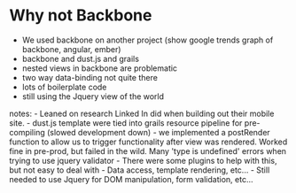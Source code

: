 # Why not Backbone
- We used backbone on another project (show google trends graph of backbone, angular, ember)
- backbone and dust.js and grails
- nested views in backbone are problematic
- two way data-binding not quite there
- lots of boilerplate code
- still using the Jquery view of the world

notes:
 	- Leaned on research Linked In did when building out their mobile site.
 	- dust.js template were tied into grails resource pipeline for pre-compiling (slowed development down)
 	- we implemented a postRender function to allow us to trigger functionality after view was rendered. Worked fine in pre-prod, but failed in the wild.
 		Many 'type is undefined' errors when trying to use jquery validator
 	- There were some plugins to help with this, but not easy to deal with
 	- Data access, template rendering, etc...
 	- Still needed to use Jquery for DOM manipulation, form validation, etc... 